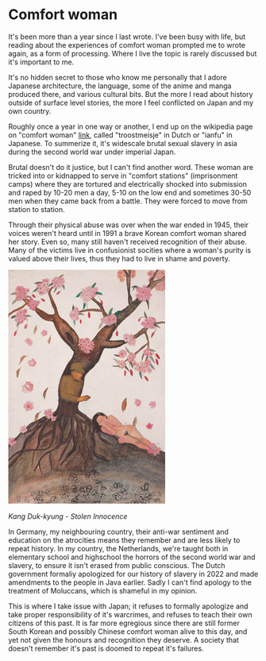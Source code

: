 # Comfort woman

It's been more than a year since I last wrote. I've been busy with life, but
reading about the experiences of comfort woman prompted me to wrote again, as a
form of processing. Where I live the topic is rarely discussed but it's
important to me.

It's no hidden secret to those who know me personally that I adore Japanese
architecture, the language, some of the anime and manga produced there, and
various cultural bits. But the more I read about history outside of surface
level stories, the more I feel conflicted on Japan and my own country.

Roughly once a year in one way or another, I end up on the wikipedia page on
"comfort woman" [link](https://en.wikipedia.org/wiki/Comfort_women), called
"troostmeisje" in Dutch or "ianfu" in Japanese. To summerize it, it's widescale
brutal sexual slavery in asia during the second world war under imperial Japan.

Brutal doesn't do it justice, but I can't find another word. These woman are
tricked into or kidnapped to serve in "comfort stations" (imprisonment camps)
where they are tortured and electrically shocked into submission and raped by
10-20 men a day, 5-10 on the low end and sometimes 30-50 men when they came
back from a battle. They were forced to move from station to station.

Through their physical abuse was over when the war ended in 1945, their voices
weren't heard until in 1991 a brave Korean comfort woman shared her story. Even
so, many still haven't received recognition of their abuse. Many of the victims
live in confusionist socities where a woman's purity is valued above their
lives, thus they had to live in shame and poverty.

![img](./assets/img/20251003-1/kang-duk-kyung_stolen-innocence.jpg)

_Kang Duk-kyung - Stolen Innocence_

In Germany, my neighbouring country, their anti-war sentiment and education on
the atrocities means they remember and are less likely to repeat history. In
my country, the Netherlands, we're taught both in elementary school and
highschool the horrors of the second world war and slavery, to ensure it isn't
erased from public conscious. The Dutch government formaliy apologized for
our history of slavery in 2022 and made amendments to the people in Java
earlier. Sadly I can't find apology to the treatment of Moluccans, which is
shameful in my opinion.

This is where I take issue with Japan; it refuses to formally apologize and
take proper responsibility of it's warcrimes, and refuses to teach their own
citizens of this past. It is far more egregious since there are still former
South Korean and possibly Chinese comfort woman alive to this day, and yet not
given the honours and recognition they deserve. A society that doesn't remember
it's past is doomed to repeat it's failures.
